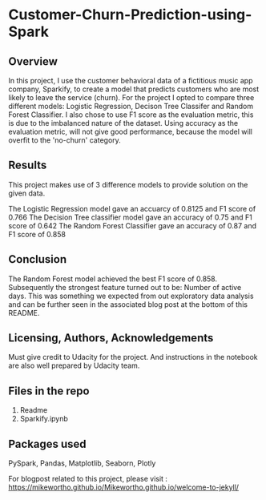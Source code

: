 # Customer-Churn-Prediction-using-Spark
## Overview
In this project, I use the customer behavioral data of a fictitious music app company, Sparkify, to create a model that predicts customers who are most likely to leave the service (churn). For the project I opted to compare three different models: Logistic Regression, Decison Tree Classifer and Random Forest Classifier. I also chose to use F1 score as the evaluation metric, this is due to the imbalanced nature of the dataset. Using accuracy as the evaluation metric, will not give good performance, because the model will overfit to the 'no-churn' category.

## Results
This project makes use of 3 difference models to provide solution on the given data.

The Logistic Regression model gave an accuarcy of 0.8125 and F1 score of 0.766
The Decision Tree classifier model gave an accuracy of 0.75 and F1 score of 0.642
The Random Forest Classifier gave an accuracy of 0.87 and F1 score of 0.858 

## Conclusion
The Random Forest model achieved the best F1 score of 0.858. Subsequently the strongest feature turned out to be: Number of active days. This was something we expected from out exploratory data analysis and can be further seen in the associated blog post at the bottom of this README.

## Licensing, Authors, Acknowledgements
Must give credit to Udacity for the project. And instructions in the notebook are also well prepared by Udacity team.

## Files in the repo
1. Readme
2. Sparkify.ipynb

## Packages used
PySpark, Pandas, Matplotlib, Seaborn, Plotly

For blogpost related to this project, please visit : https://mikewortho.github.io/Mikewortho.github.io/welcome-to-jekyll/

